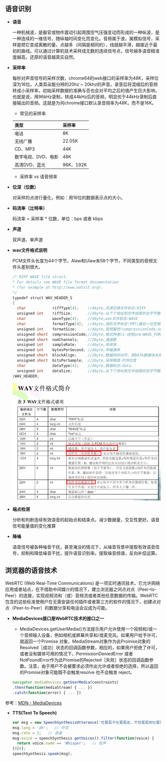 ## 语音识别

* **语音**

  一种机械波，是器官或物件震动引起周围空气压强变动而形成的一种纵波，是一种连续的一维信号，随纵轴时间变化而变化。音频属于波，属模拟信号，采样是把它变成离散的量，点越多（间隔是相同的），线就越平滑，越接近于最初的曲线。可以通过计算机技术采样成无数的连续信号点，信号越多语音精准度越高，还原的语音越真实自然。

* **采样率**

  每秒对声音信号的采样次数，chrome64的web接口的采样率为48K，采样位深为16位。人类耳朵能分辨的20hz ~ 20khz的声音。录音后将混缩后的音频转成小采样率，初始采样数据的准确与否也会对平均之后的值产生巨大影响，也就是说，用96kHz录制，转成44kHz后的音频，明显优于44kHz录制后直接输出的音频。这就是为何chrome接口默认录音频率为48K，而不是16K。

  - 常见的采样率

  |   类型   |  采样率  |
  | -------- | ------- |
  |    电话   |    8K   |
  |  无线广播  |  22.05K |
  |  CD、MP3  |    44K   |
  | 数字电视、DVD、电影 | 48K |
  | 高清DVD、蓝光 | 96K、192K |

  - 采样率 vs 语音频率

* **位深（位数）**

  对采样的点进行量化，例如：用16位的数据表示点的大小。

* **码流率（比特率）**

  码流率 = 采样率 * 位数，单位：bps 或者 kbps

* **声道**

  双声道、单声道

* **wav文件格式说明**

  PCM文件头长度为44个字节，Alaw和Ulaw未58个字节，不同类型的音频文件头差别很大。

  ```java
  /* RIFF WAVE file struct. 
  * For details see WAVE file format documentation  
  * (for example at http://www.wotsit.org). 
  */  
  typedef struct WAV_HEADER_S  
  {
    char            riffType[4];    //4byte,资源交换文件标志:RIFF     
    unsigned int    riffSize;       //4byte,从下个地址到文件结尾的总字节数   
    char            waveType[4];    //4byte,wav文件标志:WAVE      
    char            formatType[4];  //4byte,波形文件标志:FMT(最后一位空格符)   
    unsigned int    formatSize;     //4byte,音频属性(compressionCode,numChannels,sampleRate,bytesPerSecond,blockAlign,bitsPerSample)所占字节数  
    unsigned short  compressionCode;//2byte,格式种类(1-线性pcm-WAVE_FORMAT_PCM,WAVEFORMAT_ADPCM)  
    unsigned short  numChannels;    //2byte,通道数  
    unsigned int    sampleRate;     //4byte,采样率  
    unsigned int    bytesPerSecond; //4byte,传输速率  
    unsigned short  blockAlign;     //2byte,数据块的对齐，即DATA数据块长度  
    unsigned short  bitsPerSample;  //2byte,采样精度-PCM位宽  
    char            dataType[4];    //4byte,数据标志:data  
    unsigned int    dataSize;       //4byte,从下个地址到文件结尾的总字节数，即除了wav header以外的pcm data length  
  }WAV_HEADER;
  ```

  ![wav文件格式说明](./images/wav.jpg)

* **端点检测**

  分析和判断连续有效语音的起始点和结束点。减少数据量，交互性更好。语音信号能量值的变化推算

* **降噪**

  语音信号被各种噪音干扰，甚至淹没的情况下，从噪音背景中提取有效语音信号，抑制和降低噪音干扰，提升语音识别率。提取噪音频谱，反向补偿运算。

## 浏览器的语音技术

WebRTC (Web Real-Time Communications) 是一项实时通讯技术，它允许网络应用或者站点，在不借助中间媒介的情况下，建立浏览器之间点对点（Peer-to-Peer）的连接，实现视频流和（或）音频流或者其他任意数据的传输。WebRTC包含的这些标准使用户在无需安装任何插件或者第三方的软件的情况下，创建点对点（Peer-to-Peer）的数据分享和电话会议成为可能。

* **MediaDevices接口是WebRTC技术的接口之一**

  - MediaDevices.getUserMedia()方法提示用户允许使用一个视频和/或一个音频输入设备，例如相机或屏幕共享和/或麦克风。如果用户给予许可，就返回一个Promise 对象，MediaStream对象作为此Promise对象的Resolved［成功］状态的回调函数参数，相应的，如果用户拒绝了许可，或者没有媒体可用的情况下，PermissionDeniedError 或者NotFoundError作为此Promise的Rejected［失败］状态的回调函数参数。注意，由于用户不会被要求必须作出允许或者拒绝的选择，所以返回的Promise对象可能既不会触发resolve 也不会触发 reject。

  ```js
  navigator.mediaDevices.getUserMedia(constraints)
  .then(function(mediaStream) { ... })
  .catch(function(error) { ... })
  ```

参考：[MDN - MediaDevices](https://developer.mozilla.org/zh-CN/docs/Web/API/MediaDevices/getUserMedia)

* **TTS(Text To Speech)**

  ```js
  var msg = new SpeechSynthesisUtterance('吃葡萄不吐葡萄皮，不吃葡萄倒吐葡萄皮！');
  msg.lang = 'zh';   // 中文
  msg.rate = 1;   // 语速
  msg.voice = speechSynthesis.getVoices().filter(function(voice) {
    return voice.name == 'Whisper';   // 轻声
  })[0];
  speechSynthesis.speak(msg);
  ```

